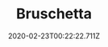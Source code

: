 ---
templateKey: blog-post
featuredpost: false
date: 2020-02-23T00:22:22.711Z
title: Bruschetta
description: Roasted tomatoes on a crisp white bread. 
type: cooking
sellPrice: 210
energy: 113
health: 50
featuredimage: /img/Bruschetta.png
tags:
  - Bread
  - Oil
  - Tomato
  - edible
---